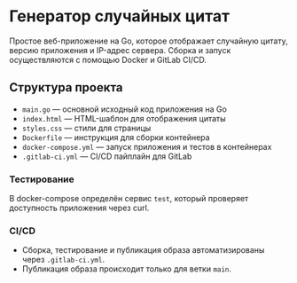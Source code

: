 # Генератор случайных цитат

Простое веб-приложение на Go, которое отображает случайную цитату, версию приложения и IP-адрес сервера. Сборка и запуск осуществляются с помощью Docker и GitLab CI/CD.

## Структура проекта
- `main.go` — основной исходный код приложения на Go
- `index.html` — HTML-шаблон для отображения цитаты
- `styles.css` — стили для страницы
- `Dockerfile` — инструкция для сборки контейнера
- `docker-compose.yml` — запуск приложения и тестов в контейнерах
- `.gitlab-ci.yml` — CI/CD пайплайн для GitLab

### Тестирование
В docker-compose определён сервис `test`, который проверяет доступность приложения через curl.

### CI/CD
- Сборка, тестирование и публикация образа автоматизированы через `.gitlab-ci.yml`.
- Публикация образа происходит только для ветки `main`.
